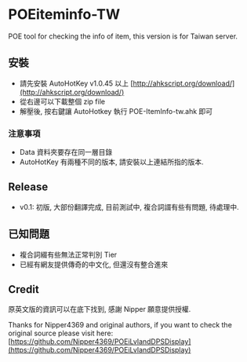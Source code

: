 POEiteminfo-TW
==============

POE tool for checking the info of item, this version is for Taiwan server.


## 安裝 ##
- 請先安裝 AutoHotKey v1.0.45 以上 [http://ahkscript.org/download/](http://ahkscript.org/download/)
- 從右邊可以下載整個 zip file
- 解壓後, 按右鍵讓 AutoHotkey 執行 POE-ItemInfo-tw.ahk 即可

### 注意事項 ###
- Data 資料夾要存在同一層目錄
- AutoHotKey 有兩種不同的版本, 請安裝以上連結所指的版本.


## Release ##
- v0.1: 初版, 大部份翻譯完成, 目前測試中, 複合詞諁有些有問題, 待處理中. 

## 已知問題 ##
- 複合詞綴有些無法正常判別 Tier
- 已經有網友提供傳奇的中文化, 但還沒有整合進來

## Credit ##
原英文版的資訊可以在底下找到, 感謝 Nipper 願意提供授權.

Thanks for Nipper4369 and original authors, if you want to check the original source please visit here:
[https://github.com/Nipper4369/POEiLvlandDPSDisplay](https://github.com/Nipper4369/POEiLvlandDPSDisplay)
